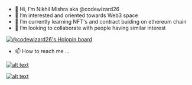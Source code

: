 - 👋 Hi, I’m Nikhil Mishra aka @codewizard26
- 👀 I’m interested and oriented towards Web3 space
- 🌱 I’m currently learning NFT's and contract buiding on ethereum chain
- 💞️ I’m looking to collaborate with people having similar interest 

[![@codewizard26's Holopin board](https://holopin.me/codewizard26)](https://holopin.io/@codewizard26)


- 📫 How to reach me ...

[![alt text][1.1]][1]

[![alt text][2.1]][2]


[1.1]: http://i.imgur.com/tXSoThF.png (twitter icon with padding)

[2.1]: https://imgur.com/gallery/OQUXwNp

[1]:https://www.linkedin.com/in/nikhilmishra26/
[2]: https://twitter.com/nikhilmishraall
